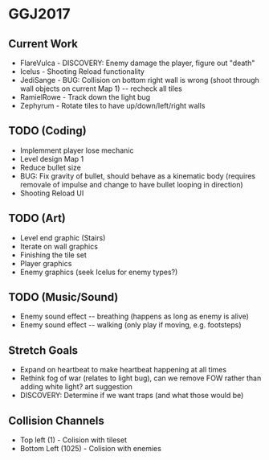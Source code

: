 # GGJ2017

## Current Work
- FlareVulca - DISCOVERY: Enemy damage the player, figure out "death"
- Icelus - Shooting Reload functionality
- JediSange - BUG: Collision on bottom right wall is wrong (shoot through wall objects on current Map 1) -- recheck all tiles
- RamielRowe - Track down the light bug
- Zephyrum - Rotate tiles to have up/down/left/right walls

## TODO (Coding)
- Implemment player lose mechanic
- Level design Map 1
- Reduce bullet size
- BUG: Fix gravity of bullet, should behave as a kinematic body (requires removale of impulse and change to have bullet looping in direction)
- Shooting Reload UI

## TODO (Art)
- Level end graphic (Stairs)
- Iterate on wall graphics
- Finishing the tile set
- Player graphics
- Enemy graphics (seek Icelus for enemy types?)

## TODO (Music/Sound)
- Enemy sound effect -- breathing (happens as long as enemy is alive)
- Enemy sound effect -- walking (only play if moving, e.g. footsteps)

## Stretch Goals
- Expand on heartbeat to make heartbeat happening at all times
- Rethink fog of war (relates to light bug), can we remove FOW rather than adding white light? art suggestion
- DISCOVERY: Determine if we want traps (and what those would be)

## Collision Channels
- Top left (1) - Colision with tileset
- Bottom Left (1025) - Colision with enemies
